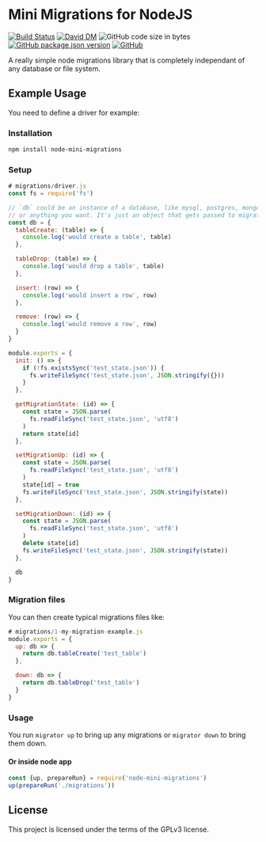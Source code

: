 # Mini Migrations for NodeJS
[![Build Status](https://travis-ci.org/markwylde/node-mini-migrations.svg?branch=master)](https://travis-ci.org/markwylde/node-mini-migrations)
[![David DM](https://david-dm.org/markwylde/node-mini-migrations.svg)](https://david-dm.org/markwylde/node-mini-migrations)
![GitHub code size in bytes](https://img.shields.io/github/languages/code-size/markwylde/node-mini-migrations)
[![GitHub package.json version](https://img.shields.io/github/package-json/v/markwylde/node-mini-migrations)](https://github.com/markwylde/node-mini-migrations/releases)
[![GitHub](https://img.shields.io/github/license/markwylde/node-mini-migrations)](https://github.com/markwylde/node-mini-migrations/blob/master/LICENSE)

A really simple node migrations library that is completely independant of any database or file system.

## Example Usage
You need to define a driver for example:

### Installation
```bash
npm install node-mini-migrations
```

### Setup
```javascript
# migrations/driver.js
const fs = require('fs')

// `db` could be an instance of a database, like mysql, postgres, mongodb,
// or anything you want. It's just an object that gets passed to migrations.
const db = {
  tableCreate: (table) => {
    console.log('would create a table', table)
  },

  tableDrop: (table) => {
    console.log('would drop a table', table)
  },

  insert: (row) => {
    console.log('would insert a row', row)
  },

  remove: (row) => {
    console.log('would remove a row', row)
  }
}

module.exports = {
  init: () => {
    if (!fs.existsSync('test_state.json')) {
      fs.writeFileSync('test_state.json', JSON.stringify({}))
    }
  },

  getMigrationState: (id) => {
    const state = JSON.parse(
      fs.readFileSync('test_state.json', 'utf8')
    )
    return state[id]
  },

  setMigrationUp: (id) => {
    const state = JSON.parse(
      fs.readFileSync('test_state.json', 'utf8')
    )
    state[id] = true
    fs.writeFileSync('test_state.json', JSON.stringify(state))
  },

  setMigrationDown: (id) => {
    const state = JSON.parse(
      fs.readFileSync('test_state.json', 'utf8')
    )
    delete state[id]
    fs.writeFileSync('test_state.json', JSON.stringify(state))
  },

  db
}

```
### Migration files
You can then create typical migrations files like:

```javascript
# migrations/1-my-migration-example.js
module.exports = {
  up: db => {
    return db.tableCreate('test_table')
  },

  down: db => {
    return db.tableDrop('test_table')
  }
}
```

### Usage
You run `migrator up` to bring up any migrations or `migrator down` to bring them down.

#### Or inside node app
```javascript
const {up, prepareRun} = require('node-mini-migrations')
up(prepareRun('./migrations'))
```

## License
This project is licensed under the terms of the GPLv3 license.
